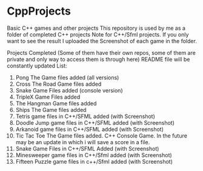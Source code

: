 # CppProjects
Basic C++ games and other projects 
This repository is used by me as a folder of completed C++ projects
Note for C++/Sfml projects. If you only want to see the result I uploaded the Screenshot of each game in the folder.


Projects Completed (Some of them have their own repos, some of them are private and only way to access them is through here)
README file will be constantly updated
List:
1. Pong The Game files added (all versions)
2. Cross The Road Game files added
3. Snake Game Files added (console version)
4. TripleX Game Files added
4. The Hangman Game files added
5. Ships The Game files added
6. Tetris game files in C++/SFML added (with Screenshot)
7. Doodle Jump game files in C++/SFML added (with Screenshot)
8. Arkanoid game files in C++/SFML added (with Screenshot)
9. Tic Tac Toe The Game files added. C++ Console Game. In the future may be an update in which i will save a score in a file.
10. Snake Game Files in C++/SFML Added (with Screenshot)
11. Minesweeper game files in C++/Sfml added (with Screenshot)
12. Fifteen Puzzle game files in c++/Sfml added (with Screenshot)
